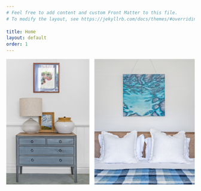 ```yaml
---
# Feel free to add content and custom Front Matter to this file.
# To modify the layout, see https://jekyllrb.com/docs/themes/#overriding-theme-defaults

title: Home
layout: default
order: 1
---
```


![Ellary](/assets/images/Ellary/collage.jpg)

